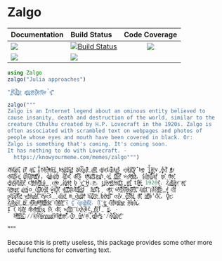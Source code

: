 # Zalgo

| **Documentation**                       | **Build Status**                           | **Code Coverage**               |
|:--------------------------------------- |:-------------------------------------------|:-------------------------------:|
| [![][docs-stable-img]][docs-stable-url] | [![Build Status][ci-img]][ci-url]          | [![][codecov-img]][codecov-url] |
| [![][docs-latest-img]][docs-latest-url] | [![][appveyor-img]][appveyor-url]          |                                 |


```julia
using Zalgo
zalgo("Julia approaches")

"J̳̋ͪ︡ų̔l̲̮̲̏̆͋i͖͈̬̭ͭ̄a̬ͯ a̖̖̝ͬͨ͢p̘͓̣̄̕p̯ͥ̍͘r̯ͧ̄o̘̖̮͌̚ã͔̍ͣc̗ͪh̨͗︢e̚s̡̡︡ͮ͐"
```

```julia
zalgo("""
Zalgo is an Internet legend about an ominous entity believed to
cause insanity, death and destruction of the world, similar to the
creature Cthulhu created by H.P. Lovecraft in the 1920s. Zalgo is
often associated with scrambled text on webpages and photos of
people whose eyes and mouth have been covered in black. Or:
Zalgo is something that's coming. It's coming soon.
It has nothing to do with Lovecraft. -
  https://knowyourmeme.com/memes/zalgo""")

Z̯͗ͮ̃ͣa̖ͬl̢͍͐͞g̣͖ͩó͓͚͒̋ į̜͞s̖̽͊︢ͩ ȧ̝̙̜ͦn͖̤̪̅︡̑ I̞̎n̤̅t̬̆ͬ͑ḛ͕͒͋̉ṟͤͮͫn̢̰̎̓ͥe̝̯̹︢͟t͓̹̤̋ lͯe͎ͮͮ̕g̬̝̬̲͑̐e͖̪͌̄n̢̘̭͒︢ḑ̹͓ͬ̎ͯ a̺̅b̽͜͡ō̰͔̻̮ų̘̜͊̑̒t̃ͮ︢͜ a̰̩̤ͯ̆͠n̢͖̽̆̃ͣ o͚̬͔̹ͪ͑m̝̀ͧȋ̱̺̎̌n͔̖͈͋ͥ̂o̱ͯ̒u̬̰̥̲ͥs̘̄̆̕ e̙̘̙͗n̝͋ͮ͢t͍̭͗ị͋͟ț̜͑̒̑͞ÿ̤̟̹̄̓ b̩ͮe̼̹͘l̼̟̯̊ị͖̼ͤ︠e͙͔̅v̡̰̖̍ē̙̙̎d̙̤͌ t̳̥ͧͩͭ̕o̠ͨ
c͖ͪͨ͞a︡̌̕͢ȗ̝̺̐ͥ͘s̩̅e̺̹̱͛ i̧̺̙͔̔͝n̻︠̀͡s̬̝͋̄a̳̘̻̋͞n̟̏͞i̪̲͗ͣͨͯt̨̖̔̊̑͒y̘̌, d̡̩̪̄͜ě̪̫a̱͙̞͛t͍h̭̥̔ â͇̘̙̑͊n̥̽d̯͐̐͡ ḑ̠̍ͨ̄͝ẽ͙̰̉̚s̙̗̏̚t̻͝r̘ͧͤ̇ͧú͉̪͝c͓̜͓͒̎ͩt̺̑ï̳̼ͣo͙̞͖̪︡ṅ̩̦ ȯ̩͎̬̼f̧̹̠͉̈ t̳̫͊̄͠h̳͇̠̋͋͞e̤̟͌ͭ̚ ẇ͔o̠ͨ̆͊r͖̭͕ͨͯ͘l̫ͣ͜d̙͕ͧͭ, s̼̔i͙̱͋m̪̞i̭͇̐͛̔l̲̩̏̋̉͝ä̢͉ͤr̖̦̽ t͕͚ͧo̦͛̑ t̮ͫ̑h̭ͯe͎̦̹͐̎͊
c̨̪ͮ̎̍r̲͑̀̀ȩ̝̰ͥ̎̈ä̹̖t̥︢̽̏͟u̠͋ͨ̕͢r̨̻̟͛e̥̎︠̐̓ C͖͌ͧţ̠̈ͦ̔̕ḫ̱̄ͣ̇͛ù̬ͭ͝l̯̝̟̐̊͟h̦́͢͟ú̪̳̜ c͕r̜̼̄ͦ̕e̡̕ḁ͐t͚̮̣͚̽e̥̊̒ͯd͙̮͎͑ͪ̄ b̭͘y̫̗͉︡͞ H̹̮̍.P̫̤ͧ. L̞̳͓̍ͭo͖͍ͥ︢v̘͉ͫ͞e̳͙͌͟c̠ͭ̌r̫ͭͤa̼̜͑͝f̪̜͛͟ṫ̪̤̪ i̮̼̺ͨ͝n̺̭̆͋͘ t̨̠̫̦̐h͉̗ͭͯĕ͍̼̟̮̀ 1920s̭͐̽︠. Z̟̩̃͜a͇͍ͮ͒l̰̻̜︠͡g̭̮ͧo̹ͬ͞ i̭͗ͣs̬͓̄ͯ̃
ȍ̧̯͐f̹̟̭ͮͦt̗ͯe̡̥͚ͮn̬̼̖ͫ a̺̤̲͑s͓̦ͪs̪̠̯̋o̲̔c̨͉ͨi͇͛͋͊a̤︢ͪ︢t̹̱͑e͙̜̮͑̚ḏ͓̭ͦ͛ w̟̠̋i̭͝t͉̬̝̀͛h͎ͬ͛͊ s̯̻̽ͧ͘c͇̹͠͡͝r̥̝̐͞ą̰︡̑m̤̒͋͘b̫͍̲︠̍ͥl͇͈̻͋͊͝e͈͈̺͗̍d̥̠̅͡ t̲̄ͥ̍͜ȩ̜̇͗x̤͋̋̒̅t̺̩̚ o͉̻ͩͫn̢̠̒͞ w̼̔̈̎ͪe͎̝̗͒̍͠b̰̏͐̚p̖͕̎︢ͨ̋ã̭g͍̲̽̃̕͝e̙͈̐̅͗̚s̜̙̼̫͞͡ ā̰̍͢n͉̯͒͞ḑ̦̤͝ p͖̚h̭̽͠o̺̅ͮ͢t͈︢̅ͫ̕ô̞̳̩s̮ͭ͛ͨ o͖͑̇ͥ͒f̥̓
p̤͗ê̢̝͈͓̊o͓̟︢̅p̩̣̉̄ͧ̓l̮︠︢̔̚e̺̩̞ͣ͐ͤ w̰̺̙ͯ̊h͙ͩ̔o̗̪͚͘s͔̙̯ͨ̽̕ḙ̢̐ͨ̓͠ ě̞ͩÿ̝̌e̗︡s̲̮̽ a̽͟͜n̗̦̏͐d͇̖ͤ̕ m̳̋o͖͍̩͐ͬ͟u̬͕̯͗t̢͕̪͐̉h̜ͧ̂ͫ h̨͒a̡͚͚͌̚v̺̙͝e͍ͧ͘͟ b̰̕e̙̲ͫ︠e̞̖̟̯ͭ͠n̰̂͊͝ c̗ͧo̺͒͒v̲̙̫̋̐e̻̮͐͡r̯͋͒͝e̞ͯ︠͢d͉̺̈ i̗͔︡ͩ͞n̩̟͎͔͛̎ b͓͉̳̩ͣ̑ļ͔̝̘ͫ͋ä̩̍̒ċ͙́̏k͊͟. O̟̯̕r͕̖͙̤ͣ͘:
Ź͖̹ā̖̩͌l̮̝ͨg̹̎͢õ̠̇̊͜ i̫̪͑ͯş͕̀ͦ̚͟ s̮̯ͩ̐͝͡ǫ̩ͬ͒m̳ͥ̊ͪ︡e̙͙͌ͬ͟t̗͖ͦ̑͝ẖ̪͇ͫ̎i̜͈ͣ̋͋͘ṋ͍ͦ̇͊̕g̼ͯ͞ ť͙͒͟h͇͈̐ͤͤ̕a͖͐̽̈̎t̜͇ͩ̒͝'s̘̃︢̄ c̼̖̉͡o̹͕̭͗̌͜m̘͈͚̎̓︡i̥̭ͧ̓͢n͌͗̑ĝ̘ͦ̆. I̗͋̎t̲͛'s̞̙̺͇̈ͧ ċ̘̐̏͟͝o̧͗͋ͤ͞m̝̜͕̫ͧ͞i͍͎̞︡͢n̺ͮg̨̹ͦ s̻̲̋̏ͪő̢̫ͧ̀o̡̒̔͋̽n̪͍̕.
I̜̙̅͡t͔͎͒ h̨̻͑͛a̺͌͊̕s̻̰ͩ̓̇ ň͓ͣ͌o͉t̝̽ͦh̠̦͕ͫͥi͚̕͢͞n̖g͎ ṯ︡̈̈̚o͙̍ d̫ͨ͌ȍ̟͈̂ w̥̬̝︡i̯͒͗t͇̋ḩ̖︢͝ L̤̇ͮǫ̰ͣ̎̑̀v̞͙̚ě̩̃c̢̋r̳︡ͨ̐͒a̰̗̻͙͋ḟ̤̚͡t̻̪̳ͩ. -
  h͉ͩͭ̚t̊ͨ͡t̳ͮp͉͕͇̂̽s̯͕͇̽̎̕://k̝̤͐̇n̦︠̀͞ȏ̻̭͜ẁ̹̥̗̱y͕ͭ͢o̰͚͟͢u̡͙͖ͨȓ͈︡m͎͊︢̓ę͇︡͑ͤͫm̲͔̟ͫe͉͛͌̚.c̺͉͊͋o̝̲̣̽m̳̳ͣͣͩ/ṃ̬̓͡e͎͍̟̪ͨm̝̻̎̏e͒ͯs̟̮̼̒/z͙̦̝ͤ͒̀a̢͙̓͒l̨̰͉̋g͎̀͐̃͘o̺ͫ͐͠

```

"""

Because this is pretty useless, this package provides some other more useful functions for converting text.

[docs-stable-img]: https://img.shields.io/badge/docs-stable%20release-blue.svg
[docs-stable-url]: https://cormullion.github.io/Zalgo.jl/dev/
[docs-latest-img]: https://img.shields.io/badge/docs-current--master-orange.svg
[docs-latest-url]: https://cormullion.github.io/Zalgo.jl/dev/

[travis-img]: https://travis-ci.com/cormullion/Zalgo.jl.svg?branch=master
[travis-url]: https://travis-ci.com/cormullion/Zalgo.jl

[appveyor-img]: https://ci.appveyor.com/api/projects/status/59hherf65c713iaw/branch/master?svg=true
[appveyor-url]: https://ci.appveyor.com/project/cormullion/zalgo-jl

[codecov-img]: https://codecov.io/gh/cormullion/zalgo.jl/branch/master/graph/badge.svg
[codecov-url]: https://codecov.io/gh/cormullion/zalgo.jl

[ci-img]: https://github.com/cormullion/zalgo.jl/workflows/CI/badge.svg
[ci-url]: https://github.com/cormullion/zalgo.jl/actions?query=workflow%3ACI
